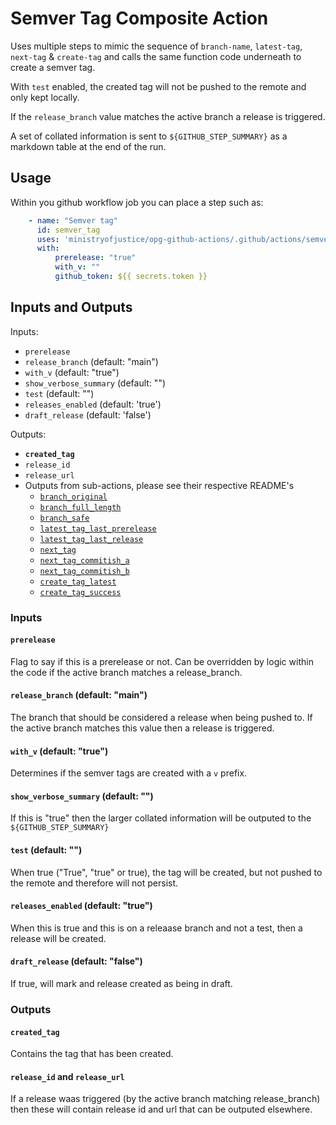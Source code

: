 # Semver Tag Composite Action

Uses multiple steps to mimic the sequence of `branch-name`, `latest-tag`, `next-tag` & `create-tag` and calls the same function code underneath to create a semver tag.

With `test` enabled, the created tag will not be pushed to the remote and only kept locally.

If the `release_branch` value matches the active branch a release is triggered.

A set of collated information is sent to `${GITHUB_STEP_SUMMARY}` as a markdown table at the end of the run.

## Usage

Within you github workflow job you can place a step such as:

```yaml
    - name: "Semver tag"
      id: semver_tag
      uses: 'ministryofjustice/opg-github-actions/.github/actions/semver-tag@v2.3.1'
      with:
          prerelease: "true"
          with_v: ""
          github_token: ${{ secrets.token }}
```

## Inputs and Outputs

Inputs:
- `prerelease`
- `release_branch` (default: "main")
- `with_v` (default: "true")
- `show_verbose_summary` (default: "")
- `test` (default: "")
- `releases_enabled` (default: 'true')
- `draft_release` (default: 'false')

Outputs:
- **`created_tag`**
- `release_id`
- `release_url`
- Outputs from sub-actions, please see their respective README's
  - [`branch_original`](../branch-name/README.md)
  - [`branch_full_length`](../branch-name/README.md)
  - [`branch_safe`](../branch-name/README.md)
  - [`latest_tag_last_prerelease`](../latest-tag/README.md)
  - [`latest_tag_last_release`](../latest-tag/README.md)
  - [`next_tag`](../next-tag/README.md)
  - [`next_tag_commitish_a`](../latest-tag/README.md)
  - [`next_tag_commitish_b`](../latest-tag/README.md)
  - [`create_tag_latest`](../create-tag/README.md)
  - [`create_tag_success`](../create-tag/README.md)


### Inputs

#### `prerelease`
Flag to say if this is a prerelease or not. Can be overridden by logic within the code if the active branch matches a release_branch.

#### `release_branch` (default: "main")
The branch that should be considered a release when being pushed to.  If the active branch matches this value then a release is triggered.

#### `with_v` (default: "true")
Determines if the semver tags are created with a `v` prefix.

#### `show_verbose_summary` (default: "")
If this is "true" then the larger collated information will be outputed to the `${GITHUB_STEP_SUMMARY}`

#### `test` (default: "")
When true ("True", "true" or true), the tag will be created, but not pushed to the remote and therefore will not persist.

#### `releases_enabled` (default: "true")
When this is true and this is on a releaase branch and not a test, then a release will be created.

#### `draft_release` (default: "false")
If true, will mark and release created as being in draft.


### Outputs

#### `created_tag`
Contains the tag that has been created.

#### `release_id` and `release_url`
If a release waas triggered (by the active branch matching release_branch) then these will contain release id and url that can be outputed elsewhere.
